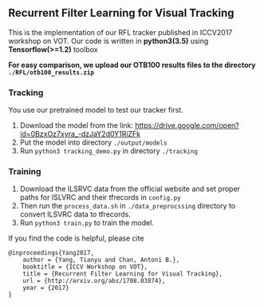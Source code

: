 ## Recurrent Filter Learning for Visual Tracking
This is the implementation of our RFL tracker published in ICCV2017 workshop on VOT. 
Our code is written in **python3(3.5)** using **Tensorflow(>=1.2)** toolbox

**For easy comparison, we upload our OTB100 results files to the directory `./RFL/otb100_results.zip`**

### Tracking
You use our pretrained model to test our tracker first. 
1. Download the model from the link: https://drive.google.com/open?id=0BzxOz7xyra_-dzJaY2d0Y1RiZFk
2. Put the model into directory `./output/models`
3. Run `python3 tracking_demo.py` in directory `./tracking`

### Training
1. Download the ILSRVC data from the official website and set proper paths for ISLVRC and their tfrecords in `config.py`
2. Then run the `process_data.sh` in `./data_preprocssing` directory to convert ILSVRC data to tfrecords.
3. Run `python3 train.py` to train the model.

If you find the code is helpful, please cite
```
@inproceedings{Yang2017,
    author = {Yang, Tianyu and Chan, Antoni B.},
    booktitle = {ICCV Workshop on VOT},
    title = {Recurrent Filter Learning for Visual Tracking},
    url = {http://arxiv.org/abs/1708.03874},
    year = {2017}
}
```
